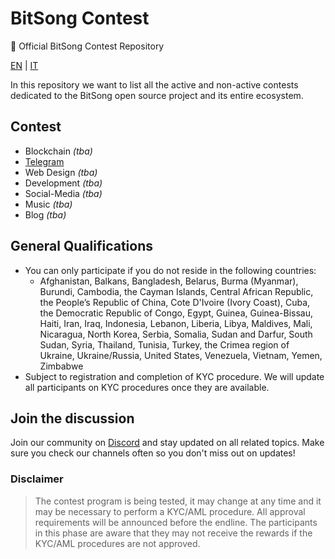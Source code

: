 # BitSong Contest

🚀 Official BitSong Contest Repository

[EN](./README.md) | [IT](./README_IT.md)

In this repository we want to list all the active and non-active contests dedicated to the BitSong open source project and its entire ecosystem.

## Contest

- Blockchain _(tba)_
- [Telegram ](./telegram/README.md)
- Web Design _(tba)_
- Development _(tba)_
- Social-Media _(tba)_
- Music _(tba)_
- Blog _(tba)_

## General Qualifications

- You can only participate if you do not reside in the following countries:
  - Afghanistan, Balkans, Bangladesh, Belarus, Burma (Myanmar), Burundi, Cambodia, the Cayman Islands, Central African Republic, the People’s Republic of China, Cote D'Ivoire (Ivory Coast), Cuba, the Democratic Republic of Congo, Egypt, Guinea, Guinea-Bissau, Haiti, Iran, Iraq, Indonesia, Lebanon, Liberia, Libya, Maldives, Mali, Nicaragua, North Korea, Serbia, Somalia, Sudan and Darfur, South Sudan, Syria, Thailand, Tunisia, Turkey, the Crimea region of Ukraine, Ukraine/Russia, United States, Venezuela, Vietnam, Yemen, Zimbabwe
- Subject to registration and completion of KYC procedure. We will update all participants on KYC procedures once they are available.

## Join the discussion

Join our community on [Discord](https://discord.gg/KeHPnSa) and stay updated on all related topics. Make sure you check our channels often so you don't miss out on updates!

### Disclaimer

> The contest program is being tested, it may change at any time and it may be necessary to perform a KYC/AML procedure. All approval requirements will be announced before the endline. The participants in this phase are aware that they may not receive the rewards if the KYC/AML procedures are not approved.
